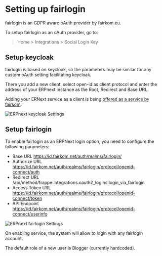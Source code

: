 <!-- add-breadcrumbs -->
# Setting up fairlogin

fairlogin is an GDPR aware oAuth provider by fairkom.eu.

To setup fairlogin as an oAuth provider, go to:
> Home > Integrations > Social Login Key

## Setup keycloak

fairlogin is based on keycloak, so the parameters may be similar for any custom oAuth setting facilitating keycloak.

There you add a new client, select open-id as client protocol and enter the address of your ERPnext instance as the Root, Redirect and Base URL.

Adding your ERNext service as a client is being [offered as a service by fairkom](https://erp.fairkom.net/cloud/fairlogin-client).

![ERPnext keycloak Settings](/docs/v13/assets/img/erpnext_integrations/fairloginKeycloakERPnext.png)

## Setup fairlogin

To enable fairlogin as an ERPNext login option, you need to configure the following parameters:

- Base URL https://id.fairkom.net/auth/realms/fairlogin/
- Authorize URL https://id.fairkom.net/auth/realms/fairlogin/protocol/openid-connect/auth
- Redirect URL /api/method/frappe.integrations.oauth2_logins.login_via_fairlogin
- Access Token URL https://id.fairkom.net/auth/realms/fairlogin/protocol/openid-connect/token
- API Endpoint https://id.fairkom.net/auth/realms/fairlogin/protocol/openid-connect/userinfo

![ERPnext fairlogin Settings](/docs/v13/assets/img/erpnext_integrations/fairloginERPnextSettings.png)

On enabling service, the system will allow to login with any fairlogin account.

The default role of a new user is Blogger (currently hardcoded).
